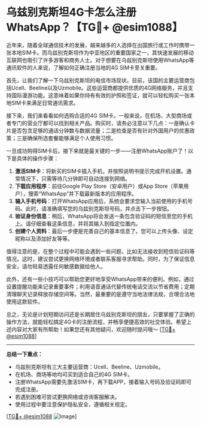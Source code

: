 # 乌兹别克斯坦4G卡怎么注册WhatsApp？【TG💪+ @esim1088】

近年来，随着全球通信技术的发展，越来越多的人选择在出国旅行或工作时携带一张本地SIM卡。而乌兹别克斯坦作为中亚地区的重要国家之一，其快速发展的移动互联网也吸引了许多游客和商务人士。对于想要在乌兹别克斯坦使用WhatsApp等通讯软件的人来说，了解如何正确注册当地的4G SIM卡至关重要。

首先，让我们了解一下乌兹别克斯坦的电信市场现状。目前，该国的主要运营商包括Ucell、Beeline以及Uzmobile。这些运营商都提供优质的4G网络服务，并且支持国际漫游功能。这意味着如果你持有有效的护照和签证，就可以轻松购买一张本地SIM卡来满足日常通讯需求。

接下来，我们来看看如何选购合适的4G SIM卡。一般来说，在机场、大型商场或者专门的营业厅都可以找到相关产品。购买时，请务必注意以下几点：一是确认卡片是否包含足够的通话分钟数与数据流量；二是检查是否有针对外国用户的优惠政策；三是确保所选套餐能够满足个人使用习惯。

一旦成功购得SIM卡后，接下来就是最关键的一步——注册WhatsApp账户了！以下是具体的操作步骤：

1. **激活SIM卡**：将新买的SIM卡插入手机，并按照说明书提示完成开机设置。通常情况下，只需等待几分钟即可自动连接到网络。
2. **下载应用程序**：前往Google Play Store（安卓用户）或App Store（苹果用户），搜索“WhatsApp”并下载最新版本的应用程序。
3. **输入手机号码**：打开WhatsApp应用后，系统会要求您输入当前使用的手机号码。此时，请准确填写您的乌兹别克斯坦号码，并点击下一步按钮。
4. **验证身份信息**：稍后，WhatsApp将会发送一条包含验证码的短信至您的手机上。请仔细查看这条信息，并将其输入到指定位置内。
5. **创建个人资料**：最后一步便是完善自己的基本信息了。您可以上传头像、设定昵称以及添加好友等等。

值得注意的是，在整个过程中可能会遇到一些问题，比如无法接收到短信验证码等情况。这时，建议尝试更换网络环境或者联系客服寻求帮助。同时，为了保证信息安全，请勿轻易透露任何敏感数据给他人。

此外，还有一些小技巧可以帮助您更好地享受WhatsApp带来的便利。例如，通过设置提醒功能来记录重要事件；利用语音通话代替传统电话交流以节省费用；定期清理聊天记录释放存储空间等。当然，最重要的是遵守当地法律法规，合理合法地使用这款软件。

总之，无论是计划短期访问还是长期居住乌兹别克斯坦的朋友，只要掌握了正确的操作方法，就能轻松搞定4G卡的注册流程，并畅享便捷高效的社交体验。希望上述内容对大家有所帮助！如果您还有其他疑问，欢迎随时提问哦～ [[TG💪+ @esim1088](https://t.me/s/esim1088)]

---

**总结一下重点：**
- 乌兹别克斯坦有三大主要运营商：Ucell、Beeline、Uzmobile。
- 在机场、商场等地均可买到适合自己的4G SIM卡。
- 注册WhatsApp需要先激活SIM卡，再下载APP，接着输入号码及验证码即可完成注册。
- 若遇到困难可尝试更换网络或咨询客服解决。
- 使用过程中要注意保护隐私安全，遵循相关规定。

[[TG💪+ @esim1088](https://t.me/s/esim1088) ![Image](https://i.postimg.cc/4NQfJmqS/Snipaste-2025-05-13-00-14-12.png)]